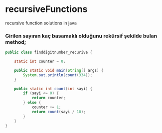 # recursiveFunctions
recursive function solutions in java
### Girilen sayının kaç basamaklı olduğunu rekürsif şekilde bulan method;
```java
public class finddigitnumber_recurive {

    static int counter = 0;

    public static void main(String[] args) {
        System.out.println(count(334));
    }

    public static int count(int sayi) {
        if (sayi <= 0) {
            return counter;
        } else {
            counter += 1;
            return count(sayi / 10);
        }
    }
}
